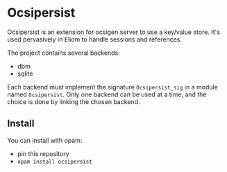 # Ocsipersist

Ocsipersist is an extension for ocsigen server to use a key/value store. It's used pervasively in Eliom to handle sessions and references.

The project contains several backends:
- dbm
- sqlite

Each backend must implement the signature `Ocsipersist_sig` in a module named `Ocsipersist`. Only one backend can be used at a time, and the choice is done by linking the chosen backend.

## Install

You can install with opam:

- pin this repository
- `opam install ocsipersist`
